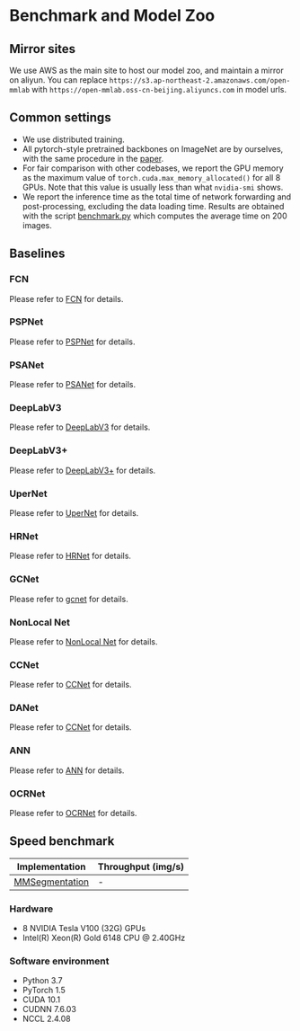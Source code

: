 # Benchmark and Model Zoo

## Mirror sites

We use AWS as the main site to host our model zoo, and maintain a mirror on aliyun.
You can replace `https://s3.ap-northeast-2.amazonaws.com/open-mmlab` with `https://open-mmlab.oss-cn-beijing.aliyuncs.com` in model urls.

## Common settings

- We use distributed training.
- All pytorch-style pretrained backbones on ImageNet are by ourselves, with the same procedure in the [paper](https://arxiv.org/pdf/1812.01187.pdf).
- For fair comparison with other codebases, we report the GPU memory as the maximum value of `torch.cuda.max_memory_allocated()` for all 8 GPUs. Note that this value is usually less than what `nvidia-smi` shows.
- We report the inference time as the total time of network forwarding and post-processing, excluding the data loading time. Results are obtained with the script [benchmark.py](../tools/benchmark.py) which computes the average time on 200 images.


## Baselines

### FCN

Please refer to [FCN](../configs/fcnnet/README.md) for details.

### PSPNet

Please refer to [PSPNet](../configs/pspnet/README.md) for details.

### PSANet

Please refer to [PSANet](../configs/psanet/README.md) for details.

### DeepLabV3

Please refer to [DeepLabV3](../configs/deeplabv3/README.md) for details.

### DeepLabV3+

Please refer to [DeepLabV3+](../configs/deeplabv3plus/README.md) for details.

### UperNet

Please refer to [UperNet](../configs/upernet/README.md) for details.

### HRNet

Please refer to [HRNet](../configs/hrnet/README.md) for details.

### GCNet

Please refer to [gcnet](../configs/gcnet/README.md) for details.

### NonLocal Net

Please refer to [NonLocal Net](../configs/nlnet/README.md) for details.

### CCNet

Please refer to [CCNet](../configs/ccnet/README.md) for details.

### DANet

Please refer to [CCNet](../configs/danet/README.md) for details.

### ANN

Please refer to [ANN](../configs/ann/README.md) for details.

### OCRNet

Please refer to [OCRNet](../configs/ocrnet/README.md) for details.

## Speed benchmark

| Implementation       | Throughput (img/s) |
|----------------------|--------------------|
| [MMSegmentation](https://github.com/open-mmlab/mmsegmentation) | - |

### Hardware

- 8 NVIDIA Tesla V100 (32G) GPUs
- Intel(R) Xeon(R) Gold 6148 CPU @ 2.40GHz

### Software environment

- Python 3.7
- PyTorch 1.5
- CUDA 10.1
- CUDNN 7.6.03
- NCCL 2.4.08
